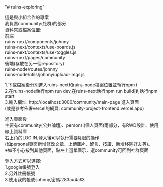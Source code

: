 "# ruins-exploring"  

這是與小組合作的專案  
我負責community(社群)的部分  
資料夾或檔案位置:  
前端  
ruins-next/components/johnny  
ruins-next/contexts/use-boards.js  
ruins-next/contexts/use-toggles.js  
ruins-next/pages/community  
後端(存放在另一個repository)  
ruins-node/routes/johnny  
ruins-node/utils/johnny/upload-imgs.js  

1.下載檔案後分別進入ruins-next和ruins-node檔案位置並執行npm i  
2.在ruins-node執行npm run dev,在ruins-next執行npm run build後,執行npm start  
3.輸入網址: http://localhost:3000/community/main-page 進入頁面    
(或是參考佈署vercel的網頁: community-project-frontend.vercel.app)  

進入頁面後  
主要有community(公共論壇)、personal(個人頁面)兩部分，有RWD設計、使用線上資料庫  
右上角的LOG IN,登入後可以執行需要權限的操作  
(如personal頁面新增修改文章、上傳圖片、留言、按讚、新增移除好友等)。  
※如不小心按到其他頁面，點左上選單圖示，選community可回到社群頁面  

登入方式可以選擇:  
1.google帳號登入  
2.另外註冊帳號  
3.使用我的帳號:johnny,密碼:283au4a83  
